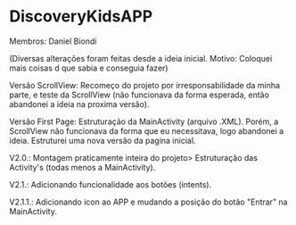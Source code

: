 # DiscoveryKidsAPP
Membros: Daniel Biondi

(Diversas alterações foram feitas desde a ideia inicial. Motivo: Coloquei mais coisas d que sabia e conseguia fazer)

Versão ScrollView:
Recomeço do projeto por irresponsabilidade da minha parte, e teste da ScrollView (não funcionava da forma esperada, então abandonei a ideia na proxima versão).

Versão First Page:
Estruturação da MainActivity (arquivo .XML). Porém, a ScrollView não funcionava da forma que eu necessitava, logo abandonei a ideia.
Estruturei uma nova versão da pagina inicial.

V2.0.:
Montagem praticamente inteira do projeto>
Estruturação das Activity's (todas menos a MainActivity).

V2.1.:
Adicionando funcionalidade aos botões (intents).

V2.1.1.:
Adicionando icon ao APP e mudando a posição do botão "Entrar" na MainActivity.
